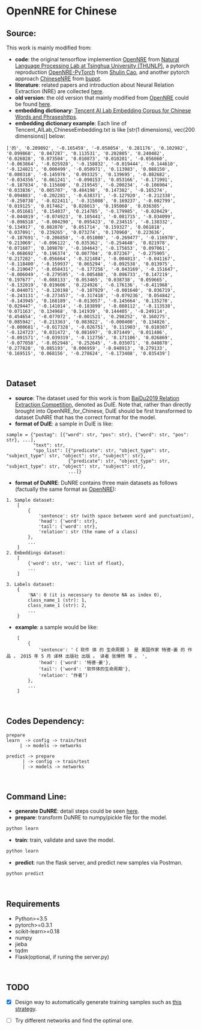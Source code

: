 # OpenNRE for Chinese

## Source:
This work is mainly modified from:
  * **code**: the original tensorflow implemention [OpenNRE](https://github.com/thunlp/OpenNRE) from [Natural Language Processing Lab at Tsinghua University (THUNLP)](https://github.com/thunlp), a pytorch reproduction [OpenNRE-PyTorch](https://github.com/ShulinCao/OpenNRE-PyTorch) from [Shulin Cao](https://github.com/ShulinCao), and another pytorch approach [ChineseNRE](https://github.com/buppt/ChineseNRE) from [buppt](https://github.com/buppt). <br>
  * **literature**: related papers and introduction about Neural Relation Extraction (NRE) are collected [here](https://github.com/Schlampig/Knowledge_Graph_Wander). <br>
  * **old version**: the old version that mainly modified from [OpenNRE](https://github.com/thunlp/OpenNRE) could be found [here](https://github.com/Schlampig/i_learn_deep/tree/master/OpenNRE_thunlp). <br>
  * **embedding dictionary**: [Tencent AI Lab Embedding Corpus for Chinese Words and Phraseshttps](//ai.tencent.com/ailab/nlp/embedding.html). <br>
  * **embedding dictionary example**: Each line of Tencent_AILab_ChineseEmbedding.txt is like \[str(1 dimensions), vec(200 dimensions)\] below:
  ```
  ['的', '0.209092', '-0.165459', '-0.058054', '0.281176', '0.102982', '0.099868', '0.047287', '0.113531', '0.202805', '0.240482', '0.026028', '0.073504', '0.010873', '0.010201', '-0.056060', '-0.063864', '-0.025928', '-0.158832', '-0.019444', '-0.144610', '-0.124821', '0.000499', '-0.050971', '0.113983', '0.088150', '0.080318', '-0.145976', '0.093325', '0.139695', '-0.082682', '-0.034356', '0.061241', '-0.090153', '0.053166', '-0.171991', '-0.187834', '0.115600', '0.219545', '-0.200234', '-0.106904', '0.033836', '0.005707', '0.484198', '0.147382', '-0.165274', '0.094883', '-0.202281', '-0.638371', '-0.127920', '-0.212338', '-0.250738', '-0.022411', '-0.315008', '0.169237', '-0.002799', '0.019125', '0.017462', '0.028013', '0.195060', '0.036385', '-0.051681', '0.154037', '0.214785', '-0.179985', '-0.020429', '-0.044819', '-0.074923', '0.105441', '-0.081715', '-0.034099', '-0.096518', '-0.004290', '0.095423', '0.234515', '-0.138332', '0.134917', '0.082070', '0.051714', '0.159327', '0.061818', '0.037091', '0.239265', '0.073274', '0.170960', '0.223636', '-0.187691', '-0.206850', '-0.051000', '-0.269477', '-0.116970', '0.213069', '-0.096122', '0.035362', '-0.254648', '0.021978', '0.071687', '0.109870', '-0.104643', '-0.175653', '0.097061', '-0.068692', '0.196374', '0.007704', '0.072367', '-0.275905', '0.217282', '-0.056664', '-0.321484', '-0.004813', '-0.041167', '-0.118400', '-0.159937', '0.065294', '-0.092538', '0.013975', '-0.219047', '-0.058431', '-0.177256', '-0.043169', '-0.151647', '-0.006049', '-0.279595', '-0.005488', '0.096733', '0.147219', '0.197677', '-0.088133', '0.053465', '0.038738', '0.059665', '-0.132819', '0.019606', '0.224926', '-0.176136', '-0.411968', '-0.044071', '-0.120198', '-0.107929', '-0.001640', '0.036719', '-0.243131', '-0.273457', '-0.317418', '-0.079236', '0.054842', '-0.143945', '0.168189', '-0.013057', '-0.145664', '0.135278', '0.029447', '-0.141014', '-0.183899', '-0.080112', '-0.113538', '0.071163', '0.134968', '0.141939', '0.144405', '-0.249114', '0.454654', '-0.077072', '-0.001521', '0.298252', '0.160275', '0.085942', '-0.213363', '0.083022', '-0.000400', '0.134826', '-0.000681', '-0.017328', '-0.026751', '0.111903', '0.010307', '-0.124723', '0.031472', '0.081697', '0.071449', '0.011486', '-0.091571', '-0.039319', '-0.112756', '0.171106', '0.026869', '-0.077058', '-0.052948', '0.252645', '-0.035071', '0.040870', '0.277828', '0.085193', '0.006959', '-0.048913', '0.279133', '0.169515', '0.068156', '-0.278624', '-0.173408', '0.035439']
 ```
 
<br>

## Dataset
* **source**: The dataset used for this work is from [BaiDu2019 Relation Extraction Competition](http://lic2019.ccf.org.cn/kg), denoted as DuIE. Note that, rather than directly brought into OpenNRE_for_Chinese, DuIE should be first transformed to dataset DuNRE that has the correct format for the model. <br>
* **format of DuIE**: a sample in DuIE is like: <br>
```
sample = {"postag": [{"word": str, "pos": str}, {"word": str, "pos": str}, ...], 
          "text": str,
          "spo_list": [{"predicate": str, "object_type": str, "subject_type": str, "object": str, "subject": str}, 
                       {"predicate": str, "object_type": str, "subject_type": str, "object": str, "subject": str}, 
                       ...]}
```
* **format of DuNRE**: DuNRE contains three main datasets as follows (factually the same format as [OpenNRE](https://github.com/thunlp/OpenNRE)):
```
1. Sample dataset:
    [
        {
            'sentence': str (with space between word and punctuation),
            'head': {'word': str},
            'tail': {'word': str},
            'relation': str (the name of a class)
        },
        ...
    ]
2. Embeddings dataset:
    [
        {'word': str, 'vec': list of float},
        ...
    ]
            
3. Labels dataset:
    {
        'NA': 0 (it is necessary to denote NA as index 0),
        class_name_1 (str): 1,
        class_name_1 (str): 2,
        ...
    }
```
* **example**: a sample would be like:
```
    [
        {
            'sentence': '《 软件 体 的 生命周期 》 是 美国作家 特德·姜 的 作品 ， 2015 年 5 月 译林 出版社 出版 。 译者 张博然 等 。 ',
            'head': {'word': '特德·姜'},
            'tail': {'word': '软件体的生命周期'},
            'relation': ‘作者’)
        },
        ...
    ]
```

<br>

## Codes Dependency:
```
prepare 
learn  -> config -> train/test
     | -> models -> networks

predict -> prepare
      | -> config -> train/test
      | -> models -> networks        
```

<br>

## Command Line:
* **generate DuNRE**: detail steps could be seen [here](https://github.com/Schlampig/OpenNRE_for_Chinese/tree/master/prepare_data).
* **prepare**: transform DuNRE to numpy/pickle file for the model.
```bash
python learn
```
* **train**: train, validate and save the model.
```bash
python learn
```
* **predict**: run the flask server, and predict new samples via Postman.
```bash
python predict
```

<br>

## Requirements
  * Python>=3.5
  * pytorch>=0.3.1
  * scikit-learn>=0.18
  * numpy
  * jieba
  * tqdm
  * Flask(optional, if runing the server.py)
<br>

## TODO
- [x] Design way to automatically generate training samples such as [this strategy]().
- [ ] Try different networks and find the optimal one.


